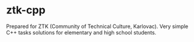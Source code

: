 # ztk-cpp
Prepared for ZTK (Community of Technical Culture, Karlovac). Very simple C++ tasks solutions for elementary and high school students. 
